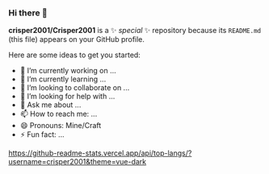 ### Hi there 👋

**crisper2001/Crisper2001** is a ✨ _special_ ✨ repository because its `README.md` (this file) appears on your GitHub profile.

Here are some ideas to get you started:

- 🔭 I’m currently working on ...
- 🌱 I’m currently learning ...
- 👯 I’m looking to collaborate on ...
- 🤔 I’m looking for help with ...
- 💬 Ask me about ...
- 📫 How to reach me: ...
- 😄 Pronouns: Mine/Craft
- ⚡ Fun fact: ...

https://github-readme-stats.vercel.app/api/top-langs/?username=crisper2001&theme=vue-dark
